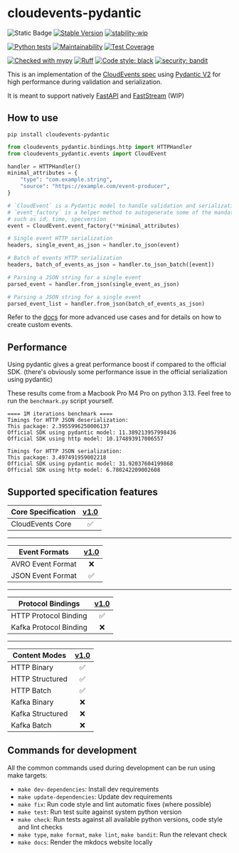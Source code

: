 # cloudevents-pydantic

![Static Badge](https://img.shields.io/badge/Python-3.9_%7C_3.10_%7C_3.11_%7C_3.12_%7C_3.13-blue?logo=python&logoColor=white)
[![Stable Version](https://img.shields.io/pypi/v/cloudevents-pydantic?color=blue)](https://pypi.org/project/cloudevents-pydantic/)
[![stability-wip](https://img.shields.io/badge/stability-wip-lightgrey.svg)](https://github.com/mkenney/software-guides/blob/master/STABILITY-BADGES.md#work-in-progress)

[![Python tests](https://github.com/febus982/cloudevents-pydantic/actions/workflows/python-tests.yml/badge.svg?branch=main)](https://github.com/febus982/cloudevents-pydantic/actions/workflows/python-tests.yml)
[![Maintainability](https://api.codeclimate.com/v1/badges/c7fe3ebcadd850d7ed3f/maintainability)](https://codeclimate.com/github/febus982/cloudevents-pydantic/maintainability)
[![Test Coverage](https://api.codeclimate.com/v1/badges/c7fe3ebcadd850d7ed3f/test_coverage)](https://codeclimate.com/github/febus982/cloudevents-pydantic/test_coverage)

[![Checked with mypy](https://www.mypy-lang.org/static/mypy_badge.svg)](https://mypy-lang.org/)
[![Ruff](https://img.shields.io/endpoint?url=https://raw.githubusercontent.com/charliermarsh/ruff/main/assets/badge/v1.json)](https://github.com/charliermarsh/ruff)
[![Code style: black](https://img.shields.io/badge/code%20style-black-000000.svg)](https://github.com/psf/black)
[![security: bandit](https://img.shields.io/badge/security-bandit-yellow.svg)](https://github.com/PyCQA/bandit)

This is an implementation of the [CloudEvents spec](https://github.com/cloudevents/spec/tree/main) using
[Pydantic V2](https://docs.pydantic.dev/latest/) for high performance during validation and serialization.

It is meant to support natively [FastAPI](https://fastapi.tiangolo.com/)
and [FastStream](https://faststream.airt.ai/latest/) (WIP)

## How to use

```shell
pip install cloudevents-pydantic
```

```python
from cloudevents_pydantic.bindings.http import HTTPHandler
from cloudevents_pydantic.events import CloudEvent

handler = HTTPHandler()
minimal_attributes = {
    "type": "com.example.string",
    "source": "https://example.com/event-producer",
}

# `CloudEvent` is a Pydantic model to handle validation and serialization
# `event_factory` is a helper method to autogenerate some of the mandatory 
# such as id, time, specversion
event = CloudEvent.event_factory(**minimal_attributes)

# Single event HTTP serialization
headers, single_event_as_json = handler.to_json(event)

# Batch of events HTTP serialization
headers, batch_of_events_as_json = handler.to_json_batch([event])

# Parsing a JSON string for a single event
parsed_event = handler.from_json(single_event_as_json)

# Parsing a JSON string for a single event
parsed_event_list = handler.from_json(batch_of_events_as_json)
```

Refer to the [docs](https://febus982.github.io/cloudevents-pydantic/) for more advanced use cases and
for details on how to create custom events.

## Performance

Using pydantic gives a great performance boost if compared to the official SDK. (there's obviously
some performance issue in the official serialization using pydantic)

These results come from a Macbook Pro M4 Pro on python 3.13. Feel free to run the `benchmark.py`
script yourself.

```
==== 1M iterations benchmark ====
Timings for HTTP JSON deserialization:
This package: 2.3955996250006137
Official SDK using pydantic model: 11.389213957998436
Official SDK using http model: 10.174893917006557

Timings for HTTP JSON serialization:
This package: 3.497491959002218
Official SDK using pydantic model: 31.92037604199868
Official SDK using http model: 6.780242209002608
```

## Supported specification features

| Core Specification | [v1.0](https://github.com/cloudevents/spec/blob/v1.0/spec.md) |
|--------------------|:-------------------------------------------------------------:|
| CloudEvents Core   |                               ✅                               |

---

| Event Formats         | [v1.0](https://github.com/cloudevents/spec/blob/v1.0/spec.md#event-format) |
|-----------------------|:--------------------------------------------------------------------------:|
| AVRO Event Format     |                                     ❌                                      |
| JSON Event Format     |                                     ✅                                      |

---

| Protocol Bindings      | [v1.0](https://github.com/cloudevents/spec/blob/v1.0/spec.md#protocol-binding) |
|------------------------|:------------------------------------------------------------------------------:|
| HTTP Protocol Binding  |                                       ✅                                        |
| Kafka Protocol Binding |                                       ❌                                        |

---

| Content Modes    | [v1.0](https://github.com/cloudevents/spec/blob/v1.0/http-protocol-binding.md#13-content-modes) |
|------------------|:-----------------------------------------------------------------------------------------------:|
| HTTP Binary      |                                                ✅                                                |
| HTTP Structured  |                                                ✅                                                |
| HTTP Batch       |                                                ✅                                                |
| Kafka Binary     |                                                ❌                                                |
| Kafka Structured |                                                ❌                                                |
| Kafka Batch      |                                                ❌                                                |

## Commands for development

All the common commands used during development can be run using make targets:

* `make dev-dependencies`: Install dev requirements
* `make update-dependencies`: Update dev requirements
* `make fix`: Run code style and lint automatic fixes (where possible)
* `make test`: Run test suite against system python version
* `make check`: Run tests against all available python versions, code style and lint checks
* `make type`, `make format`, `make lint`, `make bandit`: Run the relevant check
* `make docs`: Render the mkdocs website locally
